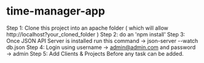 # time-manager-app

Step 1: Clone this project into an apache folder ( which will allow http://localhost?your_cloned_folder )
Step 2: do an 'npm install' 
Step 3: Once JSON API Server is installed run this command -> json-server --watch db.json
Step 4: Login using username -> admin@admin.com and password -> admin
Step 5: Add Clients & Projects Before any task can be added.
